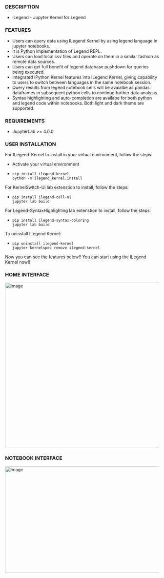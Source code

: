 ### DESCRIPTION
- ILegend - Jupyter Kernel for Legend


### FEATURES
- Users can query data using ILegend Kernel by using legend language in jupyter notebooks.
- It is Python implementation of Legend REPL.
- Users can load local csv files and operate on them in a similar fashion as remote data sources.
- Users can get full benefit of legend database pushdown for queries being executed.
- Integrated IPython Kernel features into ILegend Kernel, giving capability to users to switch between languages in the same notebook session.
- Query results from legend notebook cells will be avaialbe as pandas dataframes in subsequent python cells to continue further data analysis.
- Syntax highlighting and auto-completion are availabe for both python and legend code within notebooks. Both light and dark theme are supported.


### REQUIREMENTS
- JupyterLab >= 4.0.0


### USER INSTALLATION
For ILegend-Kernel to install in your virtual environment, follow the steps:
- Activate your virtual environment
- ```
  pip install ilegend-kernel
  python -m ilegend_kernel.install
  ```
For KernelSwitch-UI lab extenstion to install, follow the steps:
- ```
  pip install ilegend-cell-ui
  jupyter lab build
  ```
For Legend-SyntaxHighlighting lab extenstion to install, follow the steps:
- ```
  pip install ilegend-syntax-coloring
  jupyter lab build
  ```


To uninstall ILegend Kernel:
- ```
  pip uninstall ilegend-kernel
  jupyter kernelspec remove ilegend-kernel
  ```



  
Now you can see the features below!!
You can start using the ILegend Kernel now!!


### HOME INTERFACE
<img width="855" height="542" alt="image" src="https://github.com/user-attachments/assets/03fd7bf0-e071-405a-91f4-c9729c6d5b2e" />


### NOTEBOOK INTERFACE
<img width="928" height="349" alt="image" src="https://github.com/user-attachments/assets/037a7230-96e8-4073-a983-41e9c3c0a77d" />



